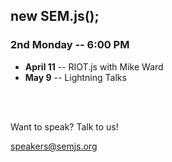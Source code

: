 ##  new SEM.js();
### 2nd Monday -- 6:00 PM

- **April 11** -- RIOT.js with Mike Ward
- **May 9** -- Lightning Talks
<br />
<br />

Want to speak? Talk to us! 

speakers@semjs.org
